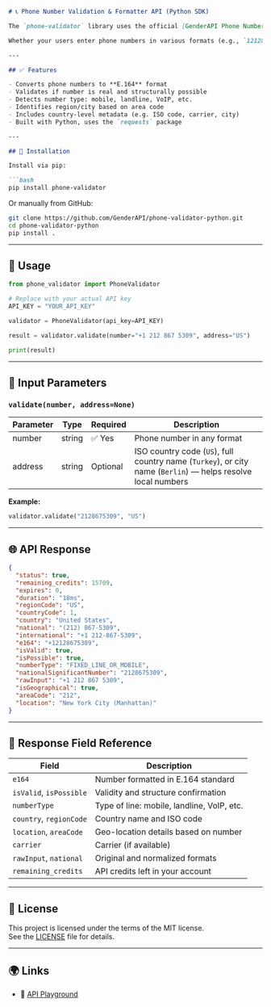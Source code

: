 ```markdown
# 📞 Phone Number Validation & Formatter API (Python SDK)

The `phone-validator` library uses the official [GenderAPI Phone Number Validation & Formatter API](https://genderapi.io) to validate and format phone numbers from over 240 countries.

Whether your users enter phone numbers in various formats (e.g., `12128675309`, `+1 212 867 5309`, `001–212–867–5309`), this SDK intelligently detects, validates, and converts them into the standardized E.164 format (e.g., `+12128675309`).

---

## ✅ Features

- Converts phone numbers to **E.164** format  
- Validates if number is real and structurally possible  
- Detects number type: mobile, landline, VoIP, etc.  
- Identifies region/city based on area code  
- Includes country-level metadata (e.g. ISO code, carrier, city)  
- Built with Python, uses the `requests` package  

---

## 🔧 Installation

Install via pip:

```bash
pip install phone-validator
```

Or manually from GitHub:

```bash
git clone https://github.com/GenderAPI/phone-validator-python.git
cd phone-validator-python
pip install .
```

---

## 🚀 Usage

```python
from phone_validator import PhoneValidator

# Replace with your actual API key
API_KEY = "YOUR_API_KEY"

validator = PhoneValidator(api_key=API_KEY)

result = validator.validate(number="+1 212 867 5309", address="US")

print(result)
```

---

## 🧾 Input Parameters

### `validate(number, address=None)`

| Parameter | Type   | Required | Description                                                                 |
|-----------|--------|----------|-----------------------------------------------------------------------------|
| number    | string | ✅ Yes   | Phone number in any format                                                  |
| address   | string | Optional | ISO country code (`US`), full country name (`Turkey`), or city name (`Berlin`) — helps resolve local numbers |

**Example:**

```python
validator.validate("2128675309", "US")
```

---

## 🌐 API Response

```json
{
  "status": true,
  "remaining_credits": 15709,
  "expires": 0,
  "duration": "18ms",
  "regionCode": "US",
  "countryCode": 1,
  "country": "United States",
  "national": "(212) 867-5309",
  "international": "+1 212-867-5309",
  "e164": "+12128675309",
  "isValid": true,
  "isPossible": true,
  "numberType": "FIXED_LINE_OR_MOBILE",
  "nationalSignificantNumber": "2128675309",
  "rawInput": "+1 212 867 5309",
  "isGeographical": true,
  "areaCode": "212",
  "location": "New York City (Manhattan)"
}
```

---

## 📘 Response Field Reference

| Field                      | Description                                              |
|---------------------------|----------------------------------------------------------|
| `e164`                    | Number formatted in E.164 standard                       |
| `isValid`, `isPossible`   | Validity and structure confirmation                      |
| `numberType`              | Type of line: mobile, landline, VoIP, etc.              |
| `country`, `regionCode`   | Country name and ISO code                                |
| `location`, `areaCode`    | Geo-location details based on number                    |
| `carrier`                 | Carrier (if available)                                   |
| `rawInput`, `national`    | Original and normalized formats                          |
| `remaining_credits`       | API credits left in your account                         |

---

## 📄 License

This project is licensed under the terms of the MIT license.  
See the [LICENSE](./LICENSE) file for details.

---

## 🌍 Links

- 🧪 [API Playground](https://www.genderapi.io/docs-phone-validation-formatter-api)
```
